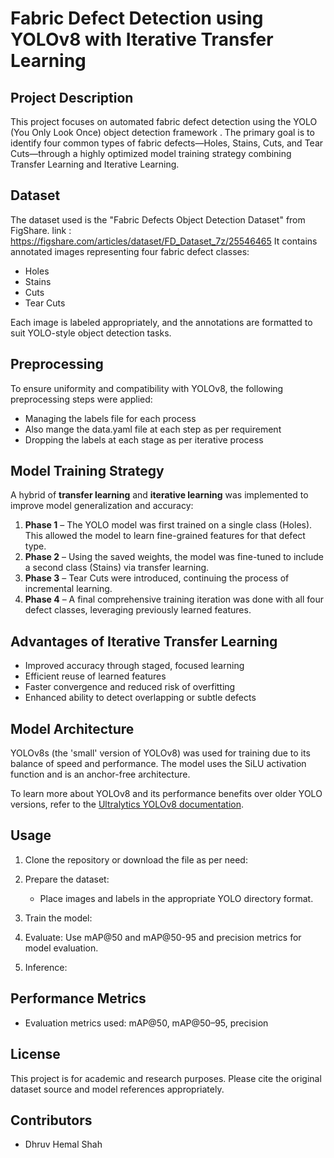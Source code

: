 Fabric Defect Detection using YOLOv8 with Iterative Transfer Learning
======================================================================

Project Description
-------------------
This project focuses on automated fabric defect detection using the YOLO (You Only Look Once) object detection framework . The primary goal is to identify four common types of fabric defects—Holes, Stains, Cuts, and Tear Cuts—through a highly optimized model training strategy combining Transfer Learning and Iterative Learning.

Dataset
-------
The dataset used is the "Fabric Defects Object Detection Dataset" from FigShare.
link : https://figshare.com/articles/dataset/FD_Dataset_7z/25546465
It contains annotated images representing four fabric defect classes:
- Holes
- Stains
- Cuts
- Tear Cuts

Each image is labeled appropriately, and the annotations are formatted to suit YOLO-style object detection tasks.

Preprocessing
-------------
To ensure uniformity and compatibility with YOLOv8, the following preprocessing steps were applied:
- Managing the labels file for each process
- Also mange the data.yaml file at each step as per requirement
- Dropping the labels at each stage as per iterative process

Model Training Strategy
-----------------------
A hybrid of **transfer learning** and **iterative learning** was implemented to improve model generalization and accuracy:

1. **Phase 1** – The YOLO model was first trained on a single class (Holes). This allowed the model to learn fine-grained features for that defect type.
2. **Phase 2** – Using the saved weights, the model was fine-tuned to include a second class (Stains) via transfer learning.
3. **Phase 3** – Tear Cuts were introduced, continuing the process of incremental learning.
4. **Phase 4** – A final comprehensive training iteration was done with all four defect classes, leveraging previously learned features.

Advantages of Iterative Transfer Learning
-----------------------------------------
- Improved accuracy through staged, focused learning
- Efficient reuse of learned features
- Faster convergence and reduced risk of overfitting
- Enhanced ability to detect overlapping or subtle defects

Model Architecture
------------------
YOLOv8s (the 'small' version of YOLOv8) was used for training due to its balance of speed and performance. The model uses the SiLU activation function and is an anchor-free architecture.

To learn more about YOLOv8 and its performance benefits over older YOLO versions, refer to the [Ultralytics YOLOv8 documentation](https://docs.ultralytics.com).

Usage
-----
1. Clone the repository or download the file as per need:
   
3. Prepare the dataset:
   - Place images and labels in the appropriate YOLO directory format.

4. Train the model:
  
5. Evaluate:
   Use mAP@50 and mAP@50-95 and precision metrics for model evaluation.

6. Inference:

Performance Metrics
-------------------
- Evaluation metrics used: mAP@50, mAP@50–95, precision 

License
-------
This project is for academic and research purposes. Please cite the original dataset source and model references appropriately.

Contributors
------------
- Dhruv Hemal Shah

